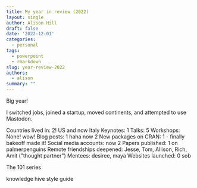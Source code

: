 ```yaml
---
title: My year in review (2022)
layout: single
author: Alison Hill
draft: false
date: '2022-12-01'
categories:
  - personal
tags:
  - powerpoint
  - rmarkdown
slug: year-review-2022
authors:
  - alison
summary: ""
---
```





Big year!

I switched jobs, joined a startup, moved continents, and attempted to use Mastodon.

Countries lived in: 2! US and now Italy
Keynotes: 1
Talks: 5
Workshops: None! wow!
Blog posts: 1 haha now 2
New packages on CRAN: 1 - finally bakeoff made it!
Social media accounts: now 2
Papers published: 1 on palmerpenguins
Remote friendships deepened: Jesse, Tom, Allison, Rich, Amit ("thought partner")
Mentees: desiree, maya
Websites launched: 0 sob

The 101 series

knowledge hive
style guide

